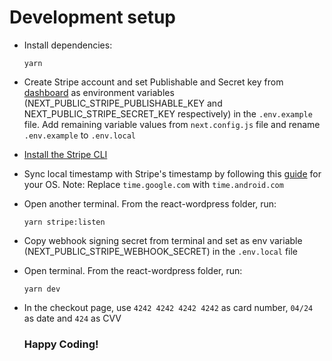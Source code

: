 # Development setup

-   Install dependencies:

    ```shell
    yarn
    ```

-   Create Stripe account and set Publishable and Secret key from
    [dashboard](https://dashboard.stripe.com) as environment variables
    (NEXT_PUBLIC_STRIPE_PUBLISHABLE_KEY and NEXT_PUBLIC_STRIPE_SECRET_KEY
    respectively) in the `.env.example` file. Add remaining variable values from
    `next.config.js` file and rename `.env.example` to `.env.local`

-   [Install the Stripe CLI](https://stripe.com/docs/stripe-cli)

-   Sync local timestamp with Stripe's timestamp by following this
    [guide](https://developers.google.com/time/guides) for your OS. Note:
    Replace `time.google.com` with `time.android.com`

-   Open another terminal. From the react-wordpress folder, run:

    ```shell
    yarn stripe:listen
    ```

-   Copy webhook signing secret from terminal and set as env variable
    (NEXT_PUBLIC_STRIPE_WEBHOOK_SECRET) in the `.env.local` file

-   Open terminal. From the react-wordpress folder, run:

    ```shell
    yarn dev
    ```

-   In the checkout page, use `4242 4242 4242 4242` as card number, `04/24` as
    date and `424` as CVV

    ### Happy Coding!
